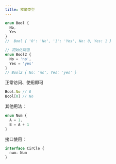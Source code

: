 ```yaml
---
title: 枚举类型
---
```


```ts
enum Bool {
  No,
  Yes
}
//  Bool { '0': 'No', '1': 'Yes', No: 0, Yes: 1 }

// 初始化赋值
enum Bool2 {
  No = 'no',
  Yes = 'yes'
}
// Bool2 { No: 'no', Yes: 'yes' }
```

正常访问、使用即可

```ts
Bool.No // 0
Bool[0] // No
```

其他用法：

```ts
enum Num {
  A = 1,
  B = A + 1
}
```

接口使用：

```ts
interface CirCle {
  num: Num
}
```

